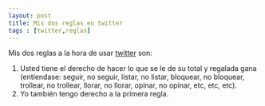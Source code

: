 ```yaml
---
layout: post
title: Mis dos reglas en twitter 
tags : [twitter,reglas]
--- 
```

Mis dos reglas a la hora de usar <a href="http://twitter.com">twitter</a> son:

1. Usted tiene el derecho de hacer lo que se le de su total y regalada gana (entíendase: seguir, no seguir, listar, no listar, bloquear, no bloquear, trollear, no trollear, llorar, no llorar, opinar, no opinar, etc, etc, etc).
2. Yo también tengo derecho a la primera regla.
